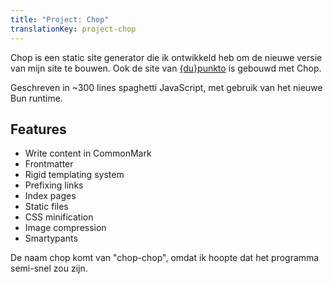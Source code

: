 ```yaml
---
title: "Project: Chop"
translationKey: project-chop
---
```


Chop is een static site generator die ik ontwikkeld heb om de nieuwe versie van mijn site te bouwen. Ook de site van [{du}punkto](https://dupunkto.org) is gebouwd met Chop.

Geschreven in ~300 lines spaghetti JavaScript, met gebruik van het nieuwe Bun runtime.

## Features

- Write content in CommonMark
- Frontmatter
- Rigid templating system
- Prefixing links
- Index pages
- Static files
- CSS minification
- Image compression
- Smartypants

De naam chop komt van "chop-chop", omdat ik hoopte dat het programma semi-snel zou zijn.